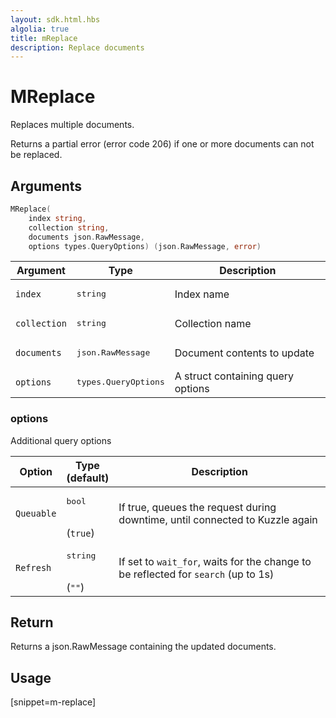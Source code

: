 ```yaml
---
layout: sdk.html.hbs
algolia: true
title: mReplace
description: Replace documents
---
```


# MReplace

Replaces multiple documents.

Returns a partial error (error code 206) if one or more documents can not be replaced.

## Arguments

```go
MReplace(
    index string,
    collection string,
    documents json.RawMessage,
    options types.QueryOptions) (json.RawMessage, error)
```

| Argument | Type | Description |
| --- | --- | --- |
| `index` | <pre>string</pre> | Index name |
| `collection` | <pre>string</pre> | Collection name |
| `documents` | <pre>json.RawMessage</pre> | Document contents to update |
| `options` | <pre>types.QueryOptions</pre> | A struct containing query options |

### options

Additional query options

| Option | Type<br/>(default) | Description |
| --- | --- | --- |
| `Queuable` | <pre>bool</pre> <br/>(`true`) | If true, queues the request during downtime, until connected to Kuzzle again |
| `Refresh` | <pre>string</pre><br/>(`""`) | If set to `wait_for`, waits for the change to be reflected for `search` (up to 1s) |

## Return

Returns a json.RawMessage containing the updated documents.

## Usage

[snippet=m-replace]
